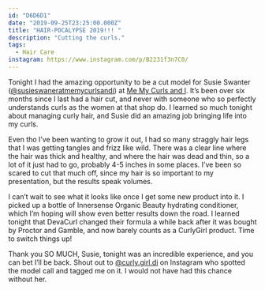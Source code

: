 ```yaml
---
id: "D6D6D1"
date: "2019-09-25T23:25:00.000Z"
title: "HAIR-POCALYPSE 2019!!! "
description: "Cutting the curls."
tags:
  - Hair Care
instagram: https://www.instagram.com/p/B2231f3n7C0/
---
```

Tonight I had the amazing opportunity to be a cut model for Susie Swanter ([@susieswaneratmemycurlsandi](https://instagram.com/susieswaneratmemycurlsandi)) at [Me My Curls and I](http://memycurlsandi.com/). It’s been over six months since I last had a hair cut, and never with someone who so perfectly understands curls as the women at that shop do. I learned so much tonight about managing curly hair, and Susie did an amazing job bringing life into my curls.

Even tho I’ve been wanting to grow it out, I had so many straggly hair legs that I was getting tangles and frizz like wild. There was a clear line where the hair was thick and healthy, and where the hair was dead and thin, so a lot of it just had to go, probably 4-5 inches in some places. I’ve been so scared to cut that much off, since my hair is so important to my presentation, but the results speak volumes.

I can’t wait to see what it looks like once I get some new product into it. I picked up a bottle of Innersense Organic Beauty hydrating conditioner, which I’m hoping will show even better results down the road. I learned tonight that DevaCurl changed their formula a while back after it was bought by Proctor and Gamble, and now barely counts as a CurlyGirl product. Time to switch things up!

Thank you SO MUCH, Susie, tonight was an incredible experience, and you can bet I’ll be back. Shout out to [@curly.girl.di](https://instagram.com/curly.girl.di) on Instagram who spotted the model call and tagged me on it. I would not have had this chance without her.
